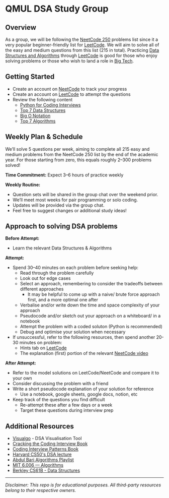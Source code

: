 # QMUL DSA Study Group

## Overview

As a group, we will be following the [NeetCode 250](https://neetcode.io/practice?tab=neetcode250) problems list since it a very popular beginner-friendly list for [LeetCode](https://leetcode.com/). We will aim to solve all of the easy and medium questions from this list (215 in total). Practicing [Data Structures and Algorithms](https://www.w3schools.com/dsa/dsa_intro.php#:~:text=Data%20Structures%20is%20about%20how,through%20and%20manipulating%20data%20structures.) through [LeetCode](https://leetcode.com/) is good for those who enjoy solving problems or those who wish to land a role in [Big Tech](https://en.wikipedia.org/wiki/Big_Tech).

## Getting Started
- Create an account on [NeetCode](https://neetcode.io) to track your progress
- Create an account on [LeetCode](https://leetcode.com) to attempt the questions
- Review the following content 
  - [Python for Coding Interviews](https://youtu.be/0K_eZGS5NsU?si=RUKTszo2kyZEJB6y)  
  - [Top 7 Data Structures](https://www.youtube.com/watch?v=cQWr9DFE1ww)
  - [Big O Notation](https://youtu.be/BgLTDT03QtU?si=etaNR8MMaLCUAmXL)
  - [Top 7 Algorithms](https://www.youtube.com/watch?v=kp3fCihUXEg)

## Weekly Plan & Schedule

We’ll solve 5 questions per week, aiming to complete all 215 easy and medium problems from the NeetCode 250 list by the end of the academic year. For those starting from zero, this equals roughly 2–300 problems solved!

**Time Commitment:** Expect 3–6 hours of practice weekly

**Weekly Routine:**
- Question sets will be shared in the group chat over the weekend prior.
- We’ll meet most weeks for pair programming or solo coding.
- Updates will be provided via the group chat. 
- Feel free to suggest changes or additional study ideas!

## Approach to solving DSA problems

**Before Attempt:**
- Learn the relevant Data Structures & Algorithms   

**Attempt:**
- Spend 30–40 minutes on each problem before seeking help:
  - Read through the problem carefully
  - Look out for edge cases 
  - Select an approach, remembering to consider the tradeoffs between different approaches
    - It may be helpful to come up with a naive/ brute force approach first, and a more optimal one after 
  - Verbalise and/or write down the time and space complexity of your approach
  - Pseudocode and/or sketch out your approach on a whiteboard/ in a notebook
  - Attempt the problem with a coded soluton (Python is recommended)
  - Debug and optimise your solution when necessary
- If unsuccessful, refer to the following resources, then spend another 20-30 minutes on problem:
  - Hints tab on [LeetCode](https://leetcode.com/)
  - The explanation (first) portion of the relevant [NeetCode video](https://www.youtube.com/@NeetCodeIO) 

**After Attempt:**
- Refer to the model solutions on LeetCode/NeetCode and compare it to your own
- Consider discussing the problem with a friend
- Write a short pseudocode explanation of your solution for reference
  - Use a notebook, google sheets, google docs, notion, etc   
- Keep track of the questions you find difficult
  - Re-attempt these after a few days or a week
  - Target these questions during interview prep   

## Additional Resources
- [Visualgo](https://visualgo.net/en) - DSA Visualisation Tool
- [Cracking the Coding Interview Book](https://amzn.eu/d/ej835BY) 
- [Coding Interview Patterns Book](https://amzn.eu/d/fxjuZdB)
- [Harvard CS50's DSA lecture](https://www.youtube.com/watch?v=0euvEdPwQnQ)
- [Abdul Bari Algorithms Playlist](https://youtube.com/playlist?list=PLDN4rrl48XKpZkf03iYFl-O29szjTrs_O&si=GTrTO__V1TarEE8R)  
- [MIT 6.006 — Algorithms](https://ocw.mit.edu/courses/6-006-introduction-to-algorithms-spring-2020/)
- [Berkley CS61B - Data Structures](https://www2.eecs.berkeley.edu/Courses/CS61B/)  


---

*Disclaimer: This repo is for educational purposes. All third-party resources belong to their respective owners.*
